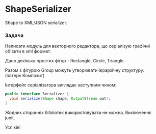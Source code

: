# ShapeSerializer
Shape to XML/JSON serializer.

### Задача
Написати модуль для векторного редактора, що серіалізую графічні об'єкти в xml формат.

Дано декілька простих фігур - Rectangle, Circle, Triangle.

Разом з фігурою Group можуть утворювати ієрархічну структуру. (патерн Композит)

Інтерфейс серіалізатора виглядає наступним чином:

```java
public interface Serializer {
  void serialize(Shape shape, OutputStream out);
}
```

Жодних сторонніх бібліотек використовувати не можна.
Виключення junit.

Успіхів!
